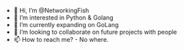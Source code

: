- 👋 Hi, I’m @NetworkingFish
- 👀 I’m interested in Python & Golang
- 🌱 I’m currently expanding on GoLang
- 💞️ I’m looking to collaborate on future projects with people
- 📫 How to reach me? - No where.

<!---
MortyAPI/MortyAPI is a ✨ special ✨ repository because its `README.md` (this file) appears on your GitHub profile.
You can click the Preview link to take a look at your changes.
--->
